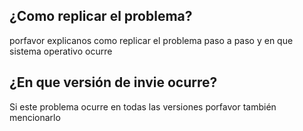 ## ¿Como replicar el problema?
porfavor explicanos como replicar el problema paso a paso y en que sistema operativo ocurre

## ¿En que versión de invie ocurre?
Si este problema ocurre en todas las versiones porfavor también mencionarlo
